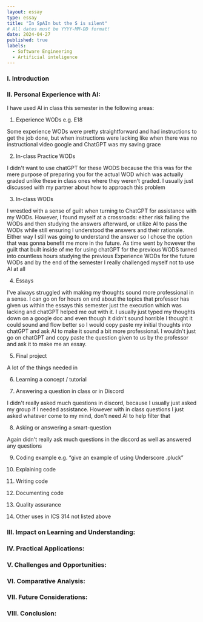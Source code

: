 ```yaml
---
layout: essay
type: essay
title: "In SpAIn but the S is silent"
# All dates must be YYYY-MM-DD format!
date: 2024-04-27
published: true
labels:
  - Software Engineering
  - Artificial inteligence
---
```


### I. Introduction


### II. Personal Experience with AI:
I have used AI in class this semester in the following areas:

1. Experience WODs e.g. E18
<p>Some experience WODs were pretty straightforward and had instructions to get the job done, but when instructions were lacking like when there was no instructional video google and ChatGPT was my saving grace</p>

2. In-class Practice WODs
<p>I didn't want to use chatGPT for these WODS because the this was for the mere purpose of preparing you for the actual WOD which was actually graded unlike these in class ones where they weren't graded. I usually just discussed with my partner about how to approach this problem</p>

3. In-class WODs
<p>I wrestled with a sense of guilt when turning to ChatGPT for assistance with my WODs. However, I found myself at a crossroads: either risk failing the WODs and then studying the answers afterward, or utilize AI to pass the WODs while still ensuring I understood the answers and their rationale. Either way I still was going to understand the answer so I chose the option that was gonna benefit me more in the future. As time went by however the guilt that built inside of me for using chatGPT for the previous WODS turned into countless hours studying the previous Experience WODs for the future WODs and by the end of the semester I really challenged myself not to use AI at all </p>

4. Essays
<p>I've always struggled with making my thoughts sound more professional in a sense. I can go on for hours on end about the topics that professor has given us within the essays this semester just the execution which was lacking and chatGPT helped me out with it. I usually just typed my thoughts down on a google doc and even though it didn't sound horrible I thought it could sound and flow better so I would copy paste my initial thoughts into chatGPT and ask AI to make it sound a bit more professional. I wouldn't just go on chatGPT and copy paste the question given to us by the professor and ask it to make me an essay. </p>

5. Final project
<p> A lot of the things needed in </p>

6. Learning a concept / tutorial

7. Answering a question in class or in Discord
<p>I didn't really asked much questions in discord, because I usually just asked my group if I needed assistance. However with in class questions I just asked whatever come to my mind, don't need AI to help filter that</p>

8. Asking or answering a smart-question
<p>Again didn't really ask much questions in the discord as well as answered any questions</p>

9. Coding example e.g. “give an example of using Underscore .pluck”

10. Explaining code

11. Writing code

12. Documenting code

13. Quality assurance

14. Other uses in ICS 314 not listed above


### III. Impact on Learning and Understanding:


### IV. Practical Applications:


### V. Challenges and Opportunities:


### VI. Comparative Analysis:


### VII. Future Considerations:


### VIII. Conclusion:

